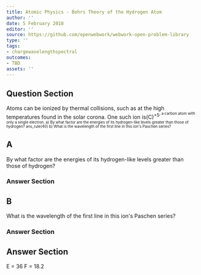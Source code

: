 ```yaml
---
title: Atomic Physics - Bohrs Theory of the Hydrogen Atom
author: ''
date: 5 February 2018
editor: ''
source: https://github.com/openwebwork/webwork-open-problem-library
type: ''
tags:
- chargewavelengthspectral
outcomes:
- TBD
assets: ''
---
```


## Question Section 

Atoms can be ionized by thermal collisions, such as at the high temperatures found in the solar corona. One such ion is(C)<sup>+5<sup>, a carbon atom with only a single electron.
a) By what factor are the energies of its hydrogen-like levels greater than those of hydrogen?
ans_rule(40)
b) What is the wavelength of the first line in this ion's Paschen series?
## A
By what factor are the energies of its hydrogen-like levels greater than those of hydrogen?
### Answer Section
## B
What is the wavelength of the first line in this ion's Paschen series?
### Answer Section


## Answer Section

E = 36
F = 18.2